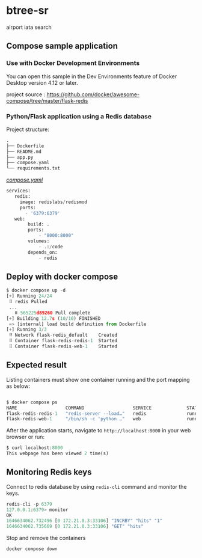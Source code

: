 # btree-sr

airport iata search

## Compose sample application

### Use with Docker Development Environments

You can open this sample in the Dev Environments feature of Docker Desktop version 4.12 or later.

project source : <https://github.com/docker/awesome-compose/tree/master/flask-redis>

### Python/Flask application using a Redis database

Project structure:

```py
.
├── Dockerfile
├── README.md
├── app.py
├── compose.yaml
└── requirements.txt
```

[_compose.yaml_](compose.yaml)

```py
services:
   redis:
     image: redislabs/redismod
     ports:
       - '6379:6379'
   web:
        build: .
        ports:
            - "8000:8000"
        volumes:
            - .:/code
        depends_on:
            - redis
```

## Deploy with docker compose

```py
$ docker compose up -d
[+] Running 24/24
 ⠿ redis Pulled
 ...
   ⠿ 565225d89260 Pull complete
[+] Building 12.7s (10/10) FINISHED
 => [internal] load build definition from Dockerfile                                                                                                                                                                                  ...
[+] Running 3/3
 ⠿ Network flask-redis_default    Created
 ⠿ Container flask-redis-redis-1  Started
 ⠿ Container flask-redis-web-1    Started
```

## Expected result

Listing containers must show one container running and the port mapping as below:

```py

$ docker compose ps
NAME                  COMMAND                  SERVICE             STATUS              PORTS
flask-redis-redis-1   "redis-server --load…"   redis               running             0.0.0.0:6379->6379/tcp
flask-redis-web-1     "/bin/sh -c 'python …"   web                 running             0.0.0.0:8000->8000/tcp
```

After the application starts, navigate to `http://localhost:8000` in your web browser or run:

```py
$ curl localhost:8000
This webpage has been viewed 2 time(s)
```

## Monitoring Redis keys

Connect to redis database by using ```redis-cli``` command and monitor the keys.

```py
redis-cli -p 6379
127.0.0.1:6379> monitor
OK
1646634062.732496 [0 172.21.0.3:33106] "INCRBY" "hits" "1"
1646634062.735669 [0 172.21.0.3:33106] "GET" "hits"
```

Stop and remove the containers

```py
docker compose down
```
